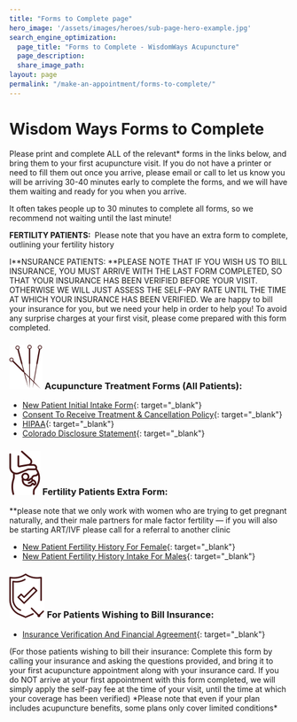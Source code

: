 ```yaml
---
title: "Forms to Complete page"
hero_image: '/assets/images/heroes/sub-page-hero-example.jpg'
search_engine_optimization:
  page_title: "Forms to Complete - WisdomWays Acupuncture"
  page_description:
  share_image_path:
layout: page
permalink: "/make-an-appointment/forms-to-complete/"
---
```


# Wisdom Ways Forms to Complete

Please print and complete ALL of the relevant\* forms in the links below, and bring them to your first acupuncture visit. If you do not have a printer or need to fill them out once you arrive, please email or call to let us know you will be arriving 30-40 minutes early to complete the forms, and we will have them waiting and ready for you when you arrive.

It often takes people up to 30 minutes to complete all forms, so we recommend not waiting until the last minute!

**FERTILITY PATIENTS:&nbsp;**&nbsp;Please note that you have an extra form to complete, outlining your fertility history

I**NSURANCE PATIENTS:&nbsp;**PLEASE NOTE THAT IF YOU WISH US TO BILL INSURANCE, YOU MUST ARRIVE WITH THE LAST FORM COMPLETED, SO THAT YOUR INSURANCE HAS BEEN VERIFIED BEFORE YOUR VISIT. OTHERWISE WE WILL JUST ASSESS THE SELF-PAY RATE UNTIL THE TIME AT WHICH YOUR INSURANCE HAS BEEN VERIFIED. We are happy to bill your insurance for you, but we need your help in order to help you! To avoid any surprise charges at your first visit, please come prepared with this form completed.&nbsp;

### ![](/assets/images/icons/acupuncture-needles.svg)&nbsp;Acupuncture Treatment Forms (All Patients):

* [New Patient Initial Intake Form](/assets/images/wp-content/uploads/2017/06/New-Patient-Initial-Intake-Form-2.docx){: target="_blank"}
* [Consent To Receive Treatment & Cancellation Policy](/assets/images/wp-content/uploads/2010/03/Consent-to-receive-Treatment-w.-cancel-policy.2015.docx){: target="_blank"}
* [HIPAA](/assets/images/wp-content/uploads/2010/03/HIPAA.363.docx){: target="_blank"}
* [Colorado Disclosure Statement](/assets/images/wp-content/uploads/2010/03/CO-Disclosure-Statement-2015.docx){: target="_blank"}

### ![](/assets/images/icons/pregnant2.svg)&nbsp;Fertility Patients Extra Form:

\*\*please note that we only work with women who are trying to get pregnant naturally, and their male partners for male factor fertility — if you will also be starting ART/IVF please call for a referral to another clinic

* [New Patient Fertility History For Female](/assets/images/wp-content/uploads/2015/06/New-Patient-Fertility-History-Intake.Female.edit_.5.15.docx){: target="_blank"}
* [New Patient Fertility History Intake For Males](/assets/images/wp-content/uploads/2010/03/New-Patient-Fertility-History-Intake.-Male.edit_.6.15.docx){: target="_blank"}

### ![](/assets/images/icons/shield.svg)&nbsp;For Patients Wishing to Bill Insurance:

* [Insurance Verification And Financial Agreement](/assets/images/wp-content/uploads/2010/03/INSURANCE-VERIFICATION-2015.docx){: target="_blank"}

(For those patients wishing to bill their insurance: Complete this form by calling your insurance and asking the questions provided, and bring it to your first acupuncture appointment along with your insurance card. If you do NOT arrive at your first appointment with this form completed, we will simply apply the self-pay fee at the time of your visit, until the time at which your coverage has been verified) \*Please note that even if your plan includes acupuncture benefits, some plans only cover limited conditions\*